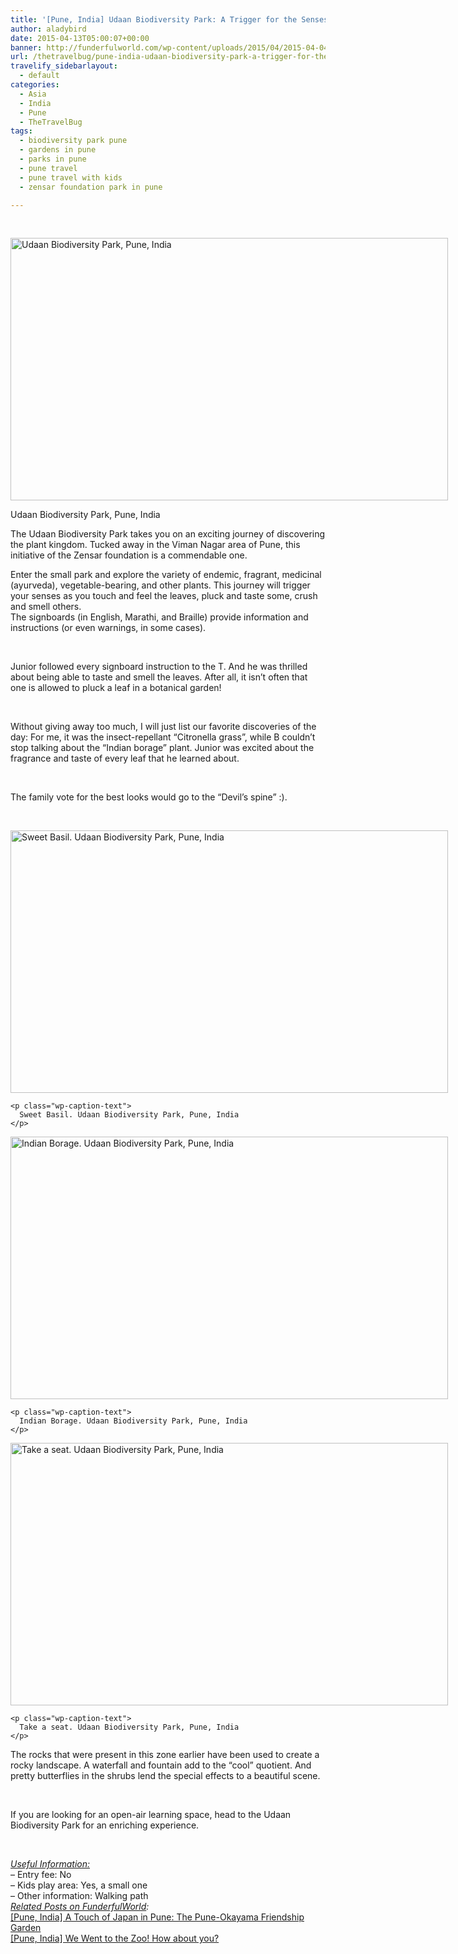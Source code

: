 ```yaml
---
title: '[Pune, India] Udaan Biodiversity Park: A Trigger for the Senses'
author: aladybird
date: 2015-04-13T05:00:07+00:00
banner: http://funderfulworld.com/wp-content/uploads/2015/04/2015-04-04-17.57.39.jpg
url: /thetravelbug/pune-india-udaan-biodiversity-park-a-trigger-for-the-senses/
travelify_sidebarlayout:
  - default
categories:
  - Asia
  - India
  - Pune
  - TheTravelBug
tags:
  - biodiversity park pune
  - gardens in pune
  - parks in pune
  - pune travel
  - pune travel with kids
  - zensar foundation park in pune

---
```

&nbsp;

<div id="attachment_2922" style="width: 710px" class="wp-caption alignnone">
  <img class="size-large wp-image-2922" src="http://funderfulworld.com/wp-content/uploads/2015/04/2015-04-04-18.49.59-1024x614.jpg" alt="Udaan Biodiversity Park, Pune, India" width="700" height="420" srcset="http://funderfulworld.com/wp-content/uploads/2015/04/2015-04-04-18.49.59-1024x614.jpg 1024w, http://funderfulworld.com/wp-content/uploads/2015/04/2015-04-04-18.49.59-300x180.jpg 300w" sizes="(max-width: 700px) 100vw, 700px" />
  
  <p class="wp-caption-text">
    Udaan Biodiversity Park, Pune, India
  </p>
</div>

The Udaan Biodiversity Park takes you on an exciting journey of discovering the plant kingdom. Tucked away in the Viman Nagar area of Pune, this initiative of the Zensar foundation is a commendable one.

<div>
  Enter the small park and explore the variety of endemic, fragrant, medicinal (ayurveda), vegetable-bearing, and other plants. This journey will trigger your senses as you touch and feel the leaves, pluck and taste some, crush and smell others.
</div>

<div>
  The signboards (in English, Marathi, and Braille) provide information and instructions (or even warnings, in some cases).
</div>

&nbsp;

<div>
  Junior followed every signboard instruction to the T. And he was thrilled about being able to taste and smell the leaves. After all, it isn&#8217;t often that one is allowed to pluck a leaf in a botanical garden!
</div>

&nbsp;

<div>
  Without giving away too much, I will just list our favorite discoveries of the day: For me, it was the insect-repellant &#8220;Citronella grass&#8221;, while B couldn&#8217;t stop talking about the &#8220;Indian borage&#8221; plant. Junior was excited about the fragrance and taste of every leaf that he learned about.
</div>

&nbsp;

<div>
  The family vote for the best looks would go to the &#8220;Devil&#8217;s spine&#8221; :).
</div>

&nbsp;

<div>
  <div id="attachment_2921" style="width: 710px" class="wp-caption alignnone">
    <img class="wp-image-2921 size-large" src="http://funderfulworld.com/wp-content/uploads/2015/04/2015-04-04-18.06.46-1024x614.jpg" alt="Sweet Basil. Udaan Biodiversity Park, Pune, India" width="700" height="420" srcset="http://funderfulworld.com/wp-content/uploads/2015/04/2015-04-04-18.06.46-1024x614.jpg 1024w, http://funderfulworld.com/wp-content/uploads/2015/04/2015-04-04-18.06.46-300x180.jpg 300w" sizes="(max-width: 700px) 100vw, 700px" />
    
    <p class="wp-caption-text">
      Sweet Basil. Udaan Biodiversity Park, Pune, India
    </p>
  </div>
  
  <div id="attachment_2920" style="width: 710px" class="wp-caption alignnone">
    <img class="wp-image-2920 size-large" src="http://funderfulworld.com/wp-content/uploads/2015/04/2015-04-04-17.57.39-1024x614.jpg" alt="Indian Borage. Udaan Biodiversity Park, Pune, India" width="700" height="420" srcset="http://funderfulworld.com/wp-content/uploads/2015/04/2015-04-04-17.57.39-1024x614.jpg 1024w, http://funderfulworld.com/wp-content/uploads/2015/04/2015-04-04-17.57.39-300x180.jpg 300w" sizes="(max-width: 700px) 100vw, 700px" />
    
    <p class="wp-caption-text">
      Indian Borage. Udaan Biodiversity Park, Pune, India
    </p>
  </div>
</div>

<div>
  <div id="attachment_2919" style="width: 710px" class="wp-caption alignnone">
    <img class="wp-image-2919 size-large" src="http://funderfulworld.com/wp-content/uploads/2015/04/2015-04-04-17.38.10-1024x614.jpg" alt="Take a seat. Udaan Biodiversity Park, Pune, India" width="700" height="420" srcset="http://funderfulworld.com/wp-content/uploads/2015/04/2015-04-04-17.38.10-1024x614.jpg 1024w, http://funderfulworld.com/wp-content/uploads/2015/04/2015-04-04-17.38.10-300x180.jpg 300w" sizes="(max-width: 700px) 100vw, 700px" />
    
    <p class="wp-caption-text">
      Take a seat. Udaan Biodiversity Park, Pune, India
    </p>
  </div>
</div>

<div>
</div>

<div>
  The rocks that were present in this zone earlier have been used to create a rocky landscape. A waterfall and fountain add to the &#8220;cool&#8221; quotient. And pretty butterflies in the shrubs lend the special effects to a beautiful scene.
</div>

&nbsp;

<div>
  If you are looking for an open-air learning space, head to the Udaan Biodiversity Park for an enriching experience.
</div>

&nbsp;

<div>
  <span style="text-decoration: underline;"><em>Useful Information:</em></span>
</div>

<div>
  &#8211; Entry fee: No
</div>

<div>
  &#8211; Kids play area: Yes, a small one
</div>

<div>
  &#8211; Other information: Walking path
</div>

<div>
</div>

<div>
</div>

<div>
  <em><span style="text-decoration: underline;">Related Posts on FunderfulWorld</span>:</em>
</div>

<div>
  <a title="[Pune, India] A Touch of Japan in Pune: The Pune-Okayama Friendship Garden" href="http://funderfulworld.com/thetravelbug/pune-india-a-touch-of-japan-in-pune-the-pune-okayama-friendship-garden/" target="_blank">[Pune, India] A Touch of Japan in Pune: The Pune-Okayama Friendship Garden</a>
</div>

<div>
  <a title="[Pune, India] We Went to the Zoo! How about you?" href="http://funderfulworld.com/thetravelbug/pune-india-we-went-to-the-zoo/" target="_blank">[Pune, India] We Went to the Zoo! How about you?</a>
</div>